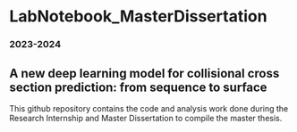 # LabNotebook_MasterDissertation
### 2023-2024
## A new deep learning model for collisional cross section prediction: from sequence to surface
This github repository contains the code and analysis work done during the Research Internship and Master Dissertation to compile the master thesis.
